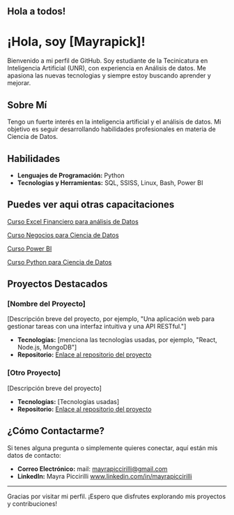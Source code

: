 ## Hola a todos!

# ¡Hola, soy [Mayrapick]!

Bienvenido a mi perfil de GitHub. Soy estudiante de la Tecinicatura en Inteligencia Artificial (UNR), con experiencia en Análisis de datos. Me apasiona las nuevas tecnologias y siempre estoy buscando aprender y mejorar.

## Sobre Mí
 Tengo un fuerte interés en la inteligencia artificial y el análisis de datos. Mi objetivo es seguir desarrollando habilidades profesionales en materia de Ciencia de Datos.

## Habilidades

- **Lenguajes de Programación:**  Python
- **Tecnologías y Herramientas:** SQL, SSISS, Linux, Bash, Power BI

## Puedes ver aqui otras capacitaciones

[Curso Excel Financiero para análisis de Datos](./capacitaciones/diploma-excel-financiero.pdf)

[Curso Negocios para Ciencia de Datos](./capacitaciones/negocios_data_science.pdf)

[Curso Power BI](./capacitaciones/power_BI.pdf)

[Curso Python para Ciencia de Datos](./capacitaciones/python_para_ciencia_datos.pdf)




## Proyectos Destacados

### [Nombre del Proyecto]
[Descripción breve del proyecto, por ejemplo, "Una aplicación web para gestionar tareas con una interfaz intuitiva y una API RESTful."]

- **Tecnologías:** [menciona las tecnologías usadas, por ejemplo, "React, Node.js, MongoDB"]
- **Repositorio:** [Enlace al repositorio del proyecto](enlace)

### [Otro Proyecto]
[Descripción breve del proyecto]

- **Tecnologías:** [Tecnologías usadas]
- **Repositorio:** [Enlace al repositorio del proyecto](enlace)

## ¿Cómo Contactarme?

Si tenes alguna pregunta o simplemente quieres conectar, aquí están mis datos de contacto:

- **Correo Electrónico:** mail: mayrapiccirilli@gmail.com
- **LinkedIn:** Mayra Piccirilli www.linkedin.com/in/mayrapiccirilli

---

Gracias por visitar mi perfil. ¡Espero que disfrutes explorando mis proyectos y contribuciones!

